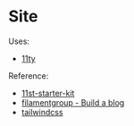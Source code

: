 # Site

Uses:

- [11ty](https://www.11ty.dev/)

Reference:

- [11st-starter-kit](https://github.com/stefanfrede/11st-starter-kit)
- [filamentgroup - Build a blog](https://www.filamentgroup.com/lab/build-a-blog/)
- [tailwindcss](https://tailwindcss.com/)
